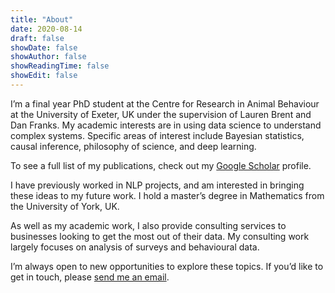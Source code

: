 ```yaml
---
title: "About"
date: 2020-08-14
draft: false
showDate: false
showAuthor: false
showReadingTime: false
showEdit: false
---
```


I’m a final year PhD student at the Centre for Research in Animal Behaviour at the University of Exeter, UK under the supervision of Lauren Brent and Dan Franks. My academic interests are in using data science to understand complex systems. Specific areas of interest include Bayesian statistics, causal inference, philosophy of science, and deep learning.

To see a full list of my publications, check out my [Google Scholar](https://scholar.google.co.uk/citations?user=Ymc2m2EAAAAJ&hl=en) profile.

I have previously worked in NLP projects, and am interested in bringing these ideas to my future work. I hold a master’s degree in Mathematics from the University of York, UK.

As well as my academic work, I also provide consulting services to businesses looking to get the most out of their data. My consulting work largely focuses on analysis of surveys and behavioural data.

I’m always open to new opportunities to explore these topics. If you’d like to get in touch, please [send me an email](mailto:jordan.da.hart@gmail.com).

